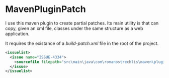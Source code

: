 # MavenPluginPatch

I use this maven plugin to create partial patches. 
Its main utility is that can copy, given an xml file, classes under the same structure as a web application.

It requires the existance of a *build-patch.xml* file in the root of the project.
```xml
<issuelist>
  <issue name="ISSUE-4334">
    <sourcefile filepath="src\main\java\com\romanostrechlis\maven\plugin\patch\BuildPatchClassMojo.java" />
  </issue>
</issuelist>
```
